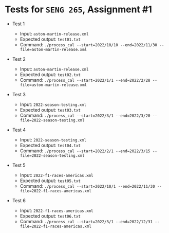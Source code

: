 # Tests for `SENG 265`, Assignment #1

* Test 1
    * Input: `aston-martin-release.xml`
    * Expected output: `test01.txt`
    * Command: `./process_cal --start=2022/10/10 --end=2022/11/30 --file=aston-martin-release.xml`

* Test 2
    * Input: `aston-martin-release.xml`
    * Expected output: `test02.txt`
    * Command: `./process_cal --start=2022/1/1 --end=2022/2/28 --file=aston-martin-release.xml`

* Test 3
    * Input: `2022-season-testing.xml`
    * Expected output: `test03.txt`
    * Command: `./process_cal --start=2022/3/1 --end=2022/3/20 --file=2022-season-testing.xml`

* Test 4
    * Input: `2022-season-testing.xml`
    * Expected output: `test04.txt`
    * Command: `./process_cal --start=2022/2/1 --end=2022/3/15 --file=2022-season-testing.xml`

* Test 5
    * Input: `2022-f1-races-americas.xml`
    * Expected output: `test05.txt`
    * Command: `./process_cal --start=2022/10/1 --end=2022/11/30 --file=2022-f1-races-americas.xml`

* Test 6
    * Input: `2022-f1-races-americas.xml`
    * Expected output: `test06.txt`
    * Command: `./process_cal --start=2022/3/1 --end=2022/12/31 --file=2022-f1-races-americas.xml`